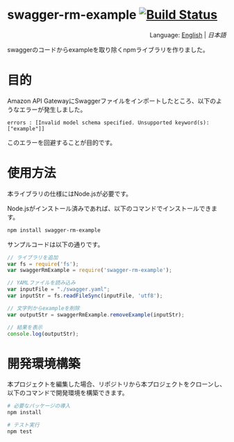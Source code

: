 # swagger-rm-example [![Build Status](https://travis-ci.org/segurvita/swagger-rm-example.svg?branch=master)](https://travis-ci.org/segurvita/swagger-rm-example)
<div style="text-align:right">Language: <a href="README.md">English</a> | <i>日本語</i></div>

swaggerのコードからexampleを取り除くnpmライブラリを作りました。



# 目的

Amazon API GatewayにSwaggerファイルをインポートしたところ、以下のようなエラーが発生しました。

```
errors : [Invalid model schema specified. Unsupported keyword(s): ["example"]]
```

このエラーを回避することが目的です。



# 使用方法

本ライブラリの仕様にはNode.jsが必要です。

Node.jsがインストール済みであれば、以下のコマンドでインストールできます。

```bash
npm install swagger-rm-example
```

サンプルコードは以下の通りです。

```javascript
// ライブラリを追加
var fs = require('fs');
var swaggerRmExample = require('swagger-rm-example');

// YAMLファイルを読み込み
var inputFile = "./swagger.yaml";
var inputStr = fs.readFileSync(inputFile, 'utf8');

// 文字列からexampleを削除
var outputStr = swaggerRmExample.removeExample(inputStr);

// 結果を表示
console.log(outputStr);
```



# 開発環境構築

本プロジェクトを編集した場合、リポジトリから本プロジェクトをクローンし、以下のコマンドで開発環境を構築できます。

```bash
# 必要なパッケージの導入
npm install

# テスト実行
npm test
```

